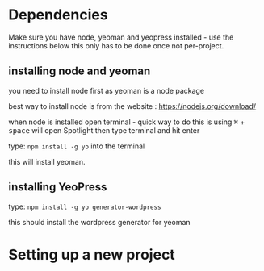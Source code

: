 # Dependencies
Make sure you have node, yeoman and yeopress installed - use the instructions below this only has to be done once not per-project.

## installing node and yeoman
you need to install node first as yeoman is a node package

best way to install node is from the website : https://nodejs.org/download/

when node is installed open terminal - quick way to do this is using <kbd>⌘</kbd> + <kbd>space</kbd> will open Spotlight then type terminal and hit enter

type: 
    <code>npm install -g yo</code>
into the terminal

this will install yeoman.

## installing YeoPress
type:
    <code>npm install -g yo generator-wordpress</code>
    
this should install the wordpress generator for yeoman

# Setting up a new project
